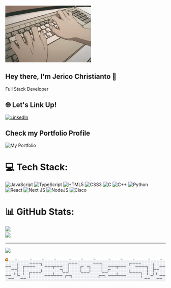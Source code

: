 ![](https://github.com/jerico-c/jerico-c/blob/main/keyboard.gif)

## Hey there, I'm Jerico Christianto 👋 
Full Stack Developer

## 🌐 Let's Link Up!
[![LinkedIn](https://img.shields.io/badge/LinkedIn-%230077B5.svg?logo=linkedin&logoColor=white)](https://www.linkedin.com/in/jerico-christianto) 

## Check my Portfolio Profile
![My Portfolio](https://jerico-portfolio.netlify.app/)

# 💻 Tech Stack:
![JavaScript](https://img.shields.io/badge/javascript-%23323330.svg?style=for-the-badge&logo=javascript&logoColor=%23F7DF1E) ![TypeScript](https://img.shields.io/badge/typescript-%23007ACC.svg?style=for-the-badge&logo=typescript&logoColor=white)  ![HTML5](https://img.shields.io/badge/html5-%23E34F26.svg?style=for-the-badge&logo=html5&logoColor=white) ![CSS3](https://img.shields.io/badge/css3-%231572B6.svg?style=for-the-badge&logo=css3&logoColor=white) ![C](https://img.shields.io/badge/c-%2300599C.svg?style=for-the-badge&logo=c&logoColor=white) ![C++](https://img.shields.io/badge/c++-%2300599C.svg?style=for-the-badge&logo=c%2B%2B&logoColor=white) ![Python](https://img.shields.io/badge/python-3670A0?style=for-the-badge&logo=python&logoColor=ffdd54) ![React](https://img.shields.io/badge/react-%2320232a.svg?style=for-the-badge&logo=react&logoColor=%2361DAFB) ![Next JS](https://img.shields.io/badge/Next-black?style=for-the-badge&logo=next.js&logoColor=white) ![NodeJS](https://img.shields.io/badge/node.js-6DA55F?style=for-the-badge&logo=node.js&logoColor=white) ![Cisco](https://img.shields.io/badge/cisco-%23049fd9.svg?style=for-the-badge&logo=cisco&logoColor=black)
# 📊 GitHub Stats:
![](https://nirzak-streak-stats.vercel.app/?user=jerico-c&theme=ambient_gradient&hide_border=false)<br/>
![](https://github-readme-stats.vercel.app/api/top-langs/?username=jerico-c&theme=ambient_gradient&hide_border=false&include_all_commits=false&count_private=true&layout=compact)

---
[![](https://visitcount.itsvg.in/api?id=jerico-c&icon=0&color=0)](https://visitcount.itsvg.in)

<picture>
  <source media="(prefers-color-scheme: dark)" srcset="https://raw.githubusercontent.com/jerico-c/jerico-c/output/pacman-contribution-graph-dark.svg">
  <source media="(prefers-color-scheme: light)" srcset="https://raw.githubusercontent.com/jerico-c/jerico-c/output/pacman-contribution-graph.svg">
  <img alt="pacman contribution graph" src="https://raw.githubusercontent.com/jerico-c/jerico-c/output/pacman-contribution-graph.svg">
</picture>
